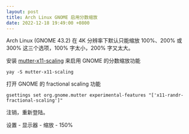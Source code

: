 ```yaml
---
layout: post
title: Arch Linux GNOME 启用分数缩放
date: 2022-12-18 19:49:00 +0800
---
```


Arch Linux (GNOME 43.2) 在 4K 分辨率下默认只能缩放 100%、200% 或 300% 这三个选项，100% 字太小，200% 字又太大。

安装 [mutter-x11-scaling](https://github.com/puxplaying/mutter-x11-scaling) 来启用 GNOME 的分数缩放功能

```shell
yay -S mutter-x11-scaling
```

打开 GNOME 的 fractional scaling 功能

```shell
gsettings set org.gnome.mutter experimental-features "['x11-randr-fractional-scaling']"
```

注销，重新登陆。

设置 - 显示器 - 缩放 - 150%
